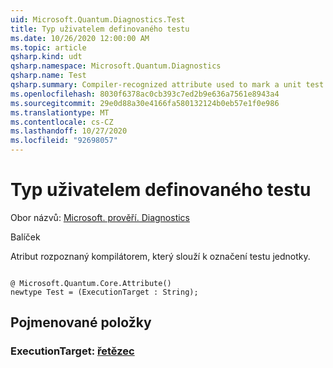 ```yaml
---
uid: Microsoft.Quantum.Diagnostics.Test
title: Typ uživatelem definovaného testu
ms.date: 10/26/2020 12:00:00 AM
ms.topic: article
qsharp.kind: udt
qsharp.namespace: Microsoft.Quantum.Diagnostics
qsharp.name: Test
qsharp.summary: Compiler-recognized attribute used to mark a unit test.
ms.openlocfilehash: 8030f6378ac0cb393c7ed2b9e636a7561e8943a4
ms.sourcegitcommit: 29e0d88a30e4166fa580132124b0eb57e1f0e986
ms.translationtype: MT
ms.contentlocale: cs-CZ
ms.lasthandoff: 10/27/2020
ms.locfileid: "92698057"
---
```

# <a name="test-user-defined-type"></a>Typ uživatelem definovaného testu

Obor názvů: [Microsoft. prověří. Diagnostics](xref:Microsoft.Quantum.Diagnostics)

Balíček [](https://nuget.org/packages/)


Atribut rozpoznaný kompilátorem, který slouží k označení testu jednotky.

```qsharp

@ Microsoft.Quantum.Core.Attribute()
newtype Test = (ExecutionTarget : String);
```



## <a name="named-items"></a>Pojmenované položky

### <a name="executiontarget--string"></a>ExecutionTarget: [řetězec](xref:microsoft.quantum.lang-ref.string)

